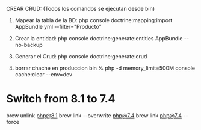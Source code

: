 CREAR CRUD: (Todos los comandos se ejecutan desde bin)
1. Mapear la tabla de la BD:
    php console doctrine:mapping:import AppBundle yml --filter="Producto"
2. Crear la entidad:
    php console doctrine:generate:entities AppBundle --no-backup
3. Generar el Crud:
    php console doctrine:generate:crud

4. borrar chache en produccion 
bin % php -d memory_limit=500M console cache:clear --env=dev

# Switch from 8.1 to 7.4
brew unlink php@8.1
brew link --overwrite php@7.4
brew link php@7.4 --force
